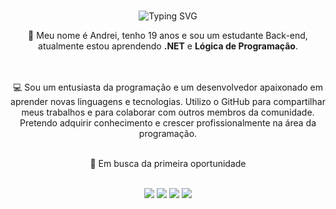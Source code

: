 <br>

<p align="center">
  <img src="https://readme-typing-svg.demolab.com?font=Fira+Code&duration=4000&weight=600&size=25&pause=3000&color=ffffff&random=false&width=500&height=45&lines=Ol%C3%A1%2C+eu+sou+Andrei+Zancan!+%F0%9F%91%8B%F0%9F%92%BB" alt="Typing SVG">
</p>

<div align="center">

<p>&#128301; Meu nome é Andrei, tenho 19 anos e sou um estudante Back-end, atualmente estou aprendendo <strong>.NET</strong> e <strong>Lógica de Programação</strong>.</p>
<!-- &#128301; = 🔭 -->


<br>

</div>

<br>

<div style="display: inline_block" align="center">
  💻 Sou um entusiasta da programação e um desenvolvedor apaixonado em aprender novas linguagens e tecnologias. Utilizo o GitHub para compartilhar meus trabalhos e para colaborar com outros membros da comunidade. Pretendo adquirir conhecimento e crescer profissionalmente na área da programação.
</div>

<br>

<div style="display: inline_block" align="center">
<p>&#127919; Em busca da primeira oportunidade </p>
<!-- &#127919; = 🎯 -->
</div>

<br>
  
<div align="center"> 
  <a href="https://www.linkedin.com/in/andrei-zancan/" target="_blank"><img src="https://img.shields.io/badge/-LinkedIn-%230077B5?style=for-the-badge&logo=linkedin&logoColor=white"></a>
  <a href="https://github.com/AndreiZancan" target="_blank"><img src="https://img.shields.io/badge/GitHub-100000?style=for-the-badge&logo=github&logoColor=white"></a>
  <a href="https://www.instagram.com/andrei.zancan/" target="_blank"><img src="https://img.shields.io/badge/Instagram-E4405F?style=for-the-badge&logo=instagram&logoColor=white"></a>
  <a href="mailto:andreizancan@gmail.com" target="_blank"><img src="https://img.shields.io/badge/Gmail-D14836?style=for-the-badge&logo=gmail&logoColor=white"></a>
</div>
